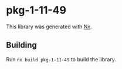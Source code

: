 # pkg-1-11-49

This library was generated with [Nx](https://nx.dev).

## Building

Run `nx build pkg-1-11-49` to build the library.
